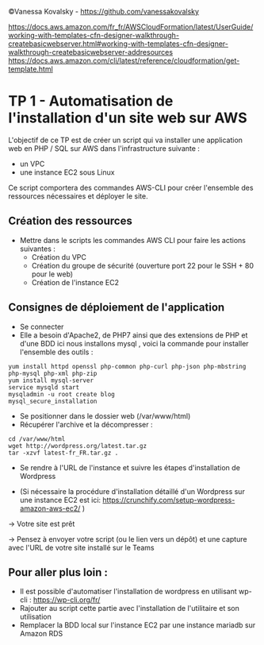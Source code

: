 ©Vanessa Kovalsky - https://github.com/vanessakovalsky

https://docs.aws.amazon.com/fr_fr/AWSCloudFormation/latest/UserGuide/working-with-templates-cfn-designer-walkthrough-createbasicwebserver.html#working-with-templates-cfn-designer-walkthrough-createbasicwebserver-addresources
https://docs.aws.amazon.com/cli/latest/reference/cloudformation/get-template.html

# TP 1 - Automatisation de l'installation d'un site web sur AWS

L'objectif de ce TP est de créer un script qui va installer une application web en PHP / SQL sur AWS dans l'infrastructure suivante : 
* un VPC 
* une instance EC2 sous Linux

Ce script comportera des commandes AWS-CLI pour créer l'ensemble des ressources nécessaires et déployer le site.

## Création des ressources
* Mettre dans le scripts les commandes AWS CLI pour faire les actions suivantes : 
  * Création du VPC
  * Création du groupe de sécurité (ouverture port 22 pour le SSH + 80 pour le web)
  * Création de l'instance EC2 


## Consignes de déploiement de l'application
* Se connecter
* Elle a besoin d'Apache2, de PHP7 ainsi que des extensions de PHP et d'une BDD ici nous installons mysql , voici la commande pour installer l'ensemble des outils :
```
yum install httpd openssl php-common php-curl php-json php-mbstring php-mysql php-xml php-zip
yum install mysql-server
service mysqld start
mysqladmin -u root create blog
mysql_secure_installation
```
* Se positionner dans le dossier web (/var/www/html)
* Récupérer l'archive et la décompresser : 
```
cd /var/www/html
wget http://wordpress.org/latest.tar.gz
tar -xzvf latest-fr_FR.tar.gz . 
```
* Se rendre à l'URL de l'instance et suivre les étapes d'installation de Wordpress

* (Si nécessaire la procédure d'installation détaillé d'un Wordpress sur une instance EC2 est ici: https://crunchify.com/setup-wordpress-amazon-aws-ec2/ )

-> Votre site est prêt

-> Pensez à envoyer votre script (ou le lien vers un dépôt) et une capture avec l'URL de votre site installé sur le Teams

## Pour aller plus loin : 

* Il est possible d'automatiser l'installation de wordpress en utilisant wp-cli : https://wp-cli.org/fr/ 
* Rajouter au script cette partie avec l'installation de l'utilitaire et son utilisation 
* Remplacer la BDD local sur l'instance EC2 par une instance mariadb sur Amazon RDS